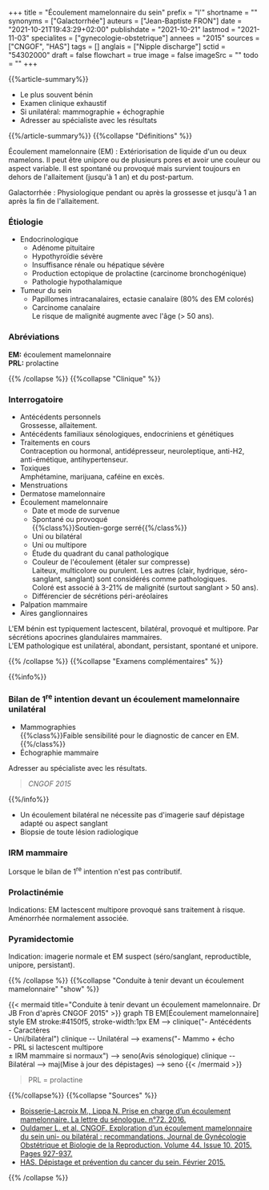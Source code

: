 +++
title = "Écoulement mamelonnaire du sein"
prefix = "l'"
shortname = ""
synonyms = ["Galactorrhée"]
auteurs = ["Jean-Baptiste FRON"]
date = "2021-10-21T19:43:29+02:00"
publishdate = "2021-10-21"
lastmod = "2021-11-03"
specialites = ["gynecologie-obstetrique"]
annees = "2015"
sources = ["CNGOF", "HAS"]
tags = []
anglais = ["Nipple discharge"]
sctid = "54302000"
draft = false
flowchart = true
image = false
imageSrc = ""
todo = ""
+++

{{%article-summary%}}

- Le plus souvent bénin
- Examen clinique exhaustif
- Si unilatéral: mammographie + échographie
- Adresser au spécialiste avec les résultats

{{%/article-summary%}}
{{%collapse "Définitions" %}}

Écoulement mamelonnaire (EM)
: Extériorisation de liquide d'un ou deux mamelons. Il peut être unipore ou de plusieurs pores et avoir une couleur ou aspect variable. Il est spontané ou provoqué mais survient toujours en dehors de l'allaitement (jusqu'à 1 an) et du post-partum.

Galactorrhée
: Physiologique pendant ou après la grossesse et jusqu'à 1 an après la fin de l'allaitement.

### Étiologie

- Endocrinologique
  - Adénome pituitaire
  - Hypothyroïdie sévère
  - Insuffisance rénale ou hépatique sévère
  - Production ectopique de prolactine (carcinome bronchogénique)
  - Pathologie hypothalamique
- Tumeur du sein
  - Papillomes intracanalaires, ectasie canalaire (80% des EM colorés)
  - Carcinome canalaire  
  Le risque de malignité augmente avec l'âge (> 50 ans).

### Abréviations

**EM:** écoulement mamelonnaire  
**PRL:** prolactine

{{% /collapse %}}
{{%collapse "Clinique" %}}

### Interrogatoire

- Antécédents personnels  
Grossesse, allaitement.
- Antécédents familiaux sénologiques, endocriniens et génétiques
- Traitements en cours  
Contraception ou hormonal, antidépresseur, neuroleptique, anti-H2, anti-émétique, antihypertenseur.
- Toxiques  
Amphétamine, marijuana, caféine en excès.
- Menstruations
- Dermatose mamelonnaire
- Écoulement mamelonnaire
  - Date et mode de survenue
  - Spontané ou provoqué  
  {{%class%}}Soutien-gorge serré{{%/class%}}
  - Uni ou bilatéral
  - Uni ou multipore
  - Étude du quadrant du canal pathologique
  - Couleur de l'écoulement (étaler sur compresse)  
  Laiteux, multicolore ou purulent. Les autres (clair, hydrique, séro-sanglant, sanglant) sont considérés comme pathologiques.  
  Coloré est associé à 3-21% de malignité (surtout sanglant > 50 ans).
  - Différencier de sécrétions péri-aréolaires
- Palpation mammaire
- Aires ganglionnaires

L'EM bénin est typiquement lactescent, bilatéral, provoqué et multipore. Par sécrétions apocrines glandulaires mammaires.  
L'EM pathologique est unilatéral, abondant, persistant, spontané et unipore.

{{% /collapse %}}
{{%collapse "Examens complémentaires" %}}

{{%info%}}

### Bilan de 1<sup>re</sup> intention devant un écoulement mamelonnaire unilatéral

- Mammographies  
{{%class%}}Faible sensibilité pour le diagnostic de cancer en EM.{{%/class%}}
- Échographie mammaire

Adresser au spécialiste avec les résultats.

> *CNGOF 2015*

{{%/info%}}

- Un écoulement bilatéral ne nécessite pas d'imagerie sauf dépistage adapté ou aspect sanglant
- Biopsie de toute lésion radiologique

### IRM mammaire

Lorsque le bilan de 1<sup>re</sup> intention n'est pas contributif.

### Prolactinémie

Indications: EM lactescent multipore provoqué sans traitement à risque. Aménorrhée normalement associée.

### Pyramidectomie

Indication: imagerie normale et EM suspect (séro/sanglant, reproductible, unipore, persistant).

{{% /collapse %}}
{{%collapse "Conduite à tenir devant un écoulement mamelonnaire" "show" %}}

{{< mermaid title="Conduite à tenir devant un écoulement mamelonnaire. Dr JB Fron d'après CNGOF 2015" >}}
graph TB
  EM[Écoulement mamelonnaire]
  style EM stroke:#4150f5, stroke-width:1px
    EM --> clinique("- Antécédents<br>- Caractères<br>- Uni/bilatéral")
      clinique -- Unilatéral --> examens("- Mammo + écho<br>- PRL si lactescent multipore<br>&plusmn; IRM mammaire si normaux") --> seno(Avis sénologique)
      clinique -- Bilatéral --> maj(Mise à jour des dépistages) --> seno
{{< /mermaid >}}

> PRL = prolactine

{{%/collapse%}}
{{%collapse "Sources" %}}

- [Boisserie-Lacroix M., Lippa N. Prise en charge d’un écoulement mamelonnaire. La lettre du sénologue. n°72. 2016.](https://www.edimark.fr/Front/frontpost/getfiles/24304.pdf)
- [Ouldamer L. et al. CNGOF. Exploration d’un écoulement mamelonnaire du sein uni- ou bilatéral : recommandations. Journal de Gynécologie Obstétrique et Biologie de la Reproduction. Volume 44. Issue 10. 2015. Pages 927-937.](https://doi.org/10.1016/J.JGYN.2015.09.035)
- [HAS. Dépistage et prévention du cancer du sein. Février 2015.](https://www.has-sante.fr/jcms/c_2024559/fr/depistage-et-prevention-du-cancer-du-sein)

{{% /collapse %}}
